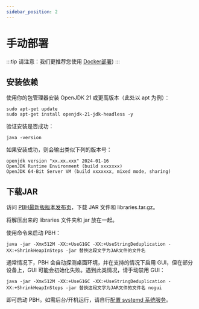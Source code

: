 ```yaml
---
sidebar_position: 2
---
```



# 手动部署
:::tip
请注意：我们更推荐您使用 [Docker部署](../Docker.md))
:::
## 安装依赖

使用你的包管理器安装 OpenJDK 21 或更高版本（此处以 apt 为例）：

```shell
sudo apt-get update
sudo apt-get install openjdk-21-jdk-headless -y
```

验证安装是否成功：

```shell
java -version
```

如果安装成功，则会输出类似下列的版本号：

```plain
openjdk version "xx.xx.xxx" 2024-01-16
OpenJDK Runtime Environment (build xxxxxxx)
OpenJDK 64-Bit Server VM (build xxxxxxx, mixed mode, sharing)
```

## 下载JAR
访问 [PBH最新版版本发布页](https://github.com/PBH-BTN/PeerBanHelper/releases/latest)，下载 JAR 文件和 libraries.tar.gz。

将解压出来的 libraries 文件夹和 jar 放在一起。

使用命令来启动 PBH：
```shell
java -jar -Xmx512M -XX:+UseG1GC -XX:+UseStringDeduplication -XX:+ShrinkHeapInSteps -jar 替换这段文字为JAR文件的文件名
```
通常情况下，PBH 会自动探测桌面环境，并在支持的情况下启用 GUI，但在部分设备上，GUI 可能会初始化失败。遇到此类情况，请手动禁用 GUI：

```shell
java -jar -Xmx512M -XX:+UseG1GC -XX:+UseStringDeduplication -XX:+ShrinkHeapInSteps -jar 替换这段文字为JAR文件的文件名 nogui
```

即可启动 PBH。如需后台/开机运行，请自行[配置 systemd 系统服务](https://github.com/PBH-BTN/PeerBanHelper/issues/179#issuecomment-2198225784)。
